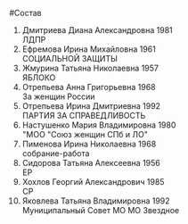 #Состав
1. Дмитриева Диана Александровна 1981   
    ЛДПР
2. Ефремова Ирина Михайловна 1961   
    СОЦИАЛЬНОЙ ЗАЩИТЫ
3. Жмурина Татьяна Николаевна 1957   
    ЯБЛОКО
4. Отрепьева Анна Григорьевна 1968   
    За женщин России
5. Отрепьева Ирина Дмитриевна 1992   
    ПАРТИЯ ЗА СПРАВЕДЛИВОСТЬ
6. Настушенко Мария Владимировна 1980   
    "МОО "Союз женщин СПб и ЛО"
7. Пименова Ирина Николаевна 1968   
    собрание-работа
8. Сидорова Татьяна Алексеевна 1956   
    ЕР
9. Хохлов Георгий Александрович 1985   
    СР
10. Яковлева Татьяна Владимировна 1992   
    Муниципальный Совет МО МО Звездное
